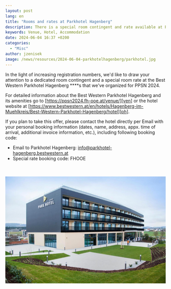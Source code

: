 ```yaml
---
layout: post
lang: en
title: "Rooms and rates at Parkhotel Hagenberg"
description: There is a special room contingent and rate available at Parkhotel Hagenberg.
keywords: Venue, Hotel, Accommodation
date: 2024-06-04 16:37 +0200
categories:
  - "Misc"
author: jzenisek
image: /news/resources/2024-06-04-parkhotelhagenberg/parkhotel.jpg
---
```


In the light of increasing registration numbers, we'd like to draw your attention to a dedicated room contingent and a special room rate at the Best Western Parkhotel Hagenberg \****s that we've organized for PPSN 2024. 

<!--more-->

For detailed information about the Best Western Parkhotel Hagenberg and its amenities go to [https://ppsn2024.fh-ooe.at/venue/][ven] or the hotel website at [https://www.bestwestern.at/en/hotels/Hagenberg-im-Muehlkreis/Best-Western-Parkhotel-Hagenberg/hotel][ph].

 If you plan to take this offer, please contact the hotel directly per Email with your personal booking information (dates, name, address, appx. time of arrival, additional invoice information, etc.), including following booking code:

- Email to Parkhotel Hagenberg: [info@parkhotel-hagenberg.bestwestern.at][mail]
- Special rate booking code: FHOOE

<br/><br/>
![parkhotel](/news/resources/2024-06-04-parkhotelhagenberg/parkhotel.jpg)

[ven]: https://ppsn2024.fh-ooe.at/venue/#accommodation
[ph]: https://www.bestwestern.at/en/hotels/Hagenberg-im-Muehlkreis/Best-Western-Parkhotel-Hagenberg/hotel
[mail]: mailto:info@parkhotel-hagenberg.bestwestern.at